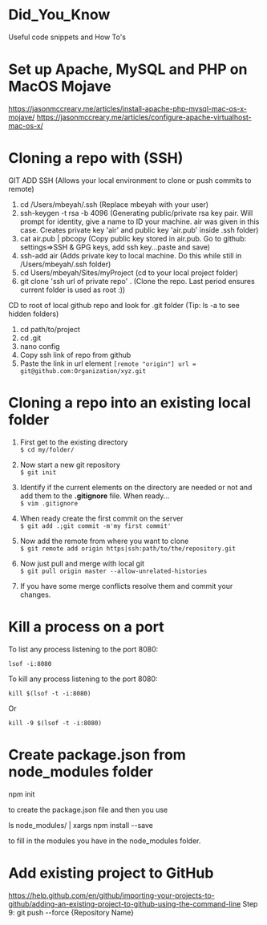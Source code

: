 # Did_You_Know
Useful code snippets and How To's

# Set up Apache, MySQL and PHP on MacOS Mojave
https://jasonmccreary.me/articles/install-apache-php-mysql-mac-os-x-mojave/
https://jasonmccreary.me/articles/configure-apache-virtualhost-mac-os-x/

# Cloning a repo with (SSH)
GIT ADD SSH (Allows your local environment to clone or push commits to remote)
1. cd /Users/mbeyah/.ssh  (Replace mbeyah with your user)
2. ssh-keygen -t rsa -b 4096  (Generating public/private rsa key pair. Will prompt for identity, give a name to ID your machine. air was given in this case. Creates private key 'air' and public key 'air.pub' inside .ssh folder)
3. cat air.pub | pbcopy      (Copy public key stored in air.pub. Go to github: settings=>SSH & GPG keys, add ssh key...paste and save)
4. ssh-add air   (Adds private key to local machine. Do this while still in /Users/mbeyah/.ssh folder)
5. cd Users/mbeyah/Sites/myProject (cd to your local project folder)
5. git clone 'ssh url of private repo' . (Clone the repo. Last period ensures current folder is used as root :))

CD to root of local github repo and look for .git folder (Tip: ls -a to see hidden folders)
1. cd path/to/project
2. cd .git
3. nano config
4. Copy ssh link of repo from github
5. Paste the link in url element
`[remote "origin"]
        url = git@github.com:Organization/xyz.git`

# Cloning a repo into an existing local folder
1) First get to the existing directory  
```$ cd my/folder/```  
  
2) Now start a new git repository  
```$ git init```  
  
3) Identify if the current elements on the directory are needed or not and add them to the **.gitignore** file. When ready...  
```$ vim .gitignore```  
  
4) When ready create the first commit on the server  
```$ git add .;git commit -m'my first commit'```  
  
5) Now add the remote from where you want to clone  
```$ git remote add origin https|ssh:path/to/the/repository.git```  
  
6) Now just pull and merge with local git  
```$ git pull origin master --allow-unrelated-histories```  
  
7) If you have some merge conflicts resolve them and commit your changes. 


# Kill a process on a port

To list any process listening to the port 8080:

```lsof -i:8080```

To kill any process listening to the port 8080:

```kill $(lsof -t -i:8080)```

Or

```kill -9 $(lsof -t -i:8080)```

# Create package.json from node_modules folder

npm init

to create the package.json file and then you use

ls node_modules/ | xargs npm install --save

to fill in the modules you have in the node_modules folder.

# Add existing project to GitHub
https://help.github.com/en/github/importing-your-projects-to-github/adding-an-existing-project-to-github-using-the-command-line
Step 9: git push --force {Repository Name}
